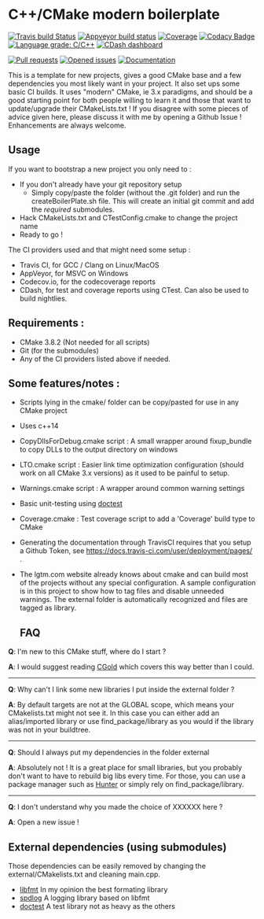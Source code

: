 # C++/CMake modern boilerplate

[![Travis build Status](https://travis-ci.org/Lectem/cpp-boilerplate.svg?branch=master)](https://travis-ci.org/Lectem/cpp-boilerplate)
[![Appveyor build status](https://ci.appveyor.com/api/projects/status/63mnrl1am9plfc4f/branch/master?svg=true)](https://ci.appveyor.com/project/Lectem/boilerplate/branch/master)
[![Coverage](https://codecov.io/gh/Lectem/cpp-boilerplate/branch/master/graph/badge.svg)](https://codecov.io/gh/Lectem/cpp-boilerplate)
[![Codacy Badge](https://api.codacy.com/project/badge/Grade/69eaa732d3484d7d83bea5464ab38287)](https://www.codacy.com/app/Lectem/cpp-boilerplate?utm_source=github.com&amp;utm_medium=referral&amp;utm_content=Lectem/cpp-boilerplate&amp;utm_campaign=Badge_Grade)
[![Language grade: C/C++](https://img.shields.io/lgtm/grade/cpp/g/Lectem/cpp-boilerplate.svg?logo=lgtm&logoWidth=18)](https://lgtm.com/projects/g/Lectem/cpp-boilerplate/context:cpp)
[![CDash dashboard](https://img.shields.io/badge/CDash-Access-blue.svg)](http://my.cdash.org/index.php?project=cpp-boilerplate)

[![Pull requests](https://img.shields.io/github/issues-pr-raw/Lectem/cpp-boilerplate.svg)](https://github.com/Lectem/cpp-boilerplate/pulls)
[![Opened issues](https://img.shields.io/github/issues-raw/Lectem/cpp-boilerplate.svg)](https://github.com/Lectem/cpp-boilerplate/issues)
[![Documentation](https://img.shields.io/badge/Documentation-latest-blue.svg)](https://lectem.github.io/cpp-boilerplate)

This is a template for new projects, gives a good CMake base and a few dependencies you most likely want in your project. It also set ups some basic CI builds.
It uses "modern" CMake, ie 3.x paradigms, and should be a good starting point for both people willing to learn it and those that want to update/upgrade their CMakeLists.txt !
If you disagree with some pieces of advice given here, please discuss it with me by opening a Github Issue ! Enhancements are always welcome.

## Usage

If you want to bootstrap a new project you only need to :

-   If you don't already have your git repository setup
    -   Simply copy/paste the folder (without the .git folder) and run the createBoilerPlate.sh file. This will create an initial git commit and add the _required_ submodules.
-   Hack CMakeLists.txt and CTestConfig.cmake to change the project name
-   Ready to go !

The CI providers used and that might need some setup :

-   Travis CI, for GCC / Clang on Linux/MacOS
-   AppVeyor, for MSVC on Windows
-   Codecov.io, for the codecoverage reports
-   CDash, for test and coverage reports using CTest. Can also be used to build nightlies.

## Requirements :

-   CMake 3.8.2 (Not needed for all scripts)
-   Git (for the submodules)
-   Any of the CI providers listed above if needed.

## Some features/notes :

-   Scripts lying in the cmake/ folder can be copy/pasted for use in any CMake project
-   Uses c++14
-   CopyDllsForDebug.cmake script : A small wrapper around fixup_bundle to copy DLLs to the output directory on windows
-   LTO.cmake script : Easier link time optimization configuration (should work on all CMake 3.x versions) as it used to be painful to setup.
-   Warnings.cmake script : A wrapper around common warning settings
-   Basic unit-testing using [doctest](https://github.com/onqtam/doctest)
-   Coverage.cmake : Test coverage script to add a 'Coverage' build type to CMake
-   Generating the documentation through TravisCI requires that you setup a Github Token, see <https://docs.travis-ci.com/user/deployment/pages/> .
-   The lgtm.com website already knows about cmake and can build most of the projects without any special configuration. A sample configuration is in this project to show how to tag files and disable unneeded warnings. The external folder is automatically recognized and files are tagged as library.

    ## FAQ

**Q**: I'm new to this CMake stuff, where do I start ?

**A**: I would suggest reading [CGold](https://cgold.readthedocs.io) which covers this way better than I could. 

___

**Q**: Why can't I link some new libraries I put inside the external folder ?

**A**: By default targets are not at the GLOBAL scope, which means your CMakelists.txt might not see it.
In this case you can either add an alias/imported library or use find_package/library as you would if the library was not in your buildtree.

___

**Q**: Should I always put my dependencies in the folder external

**A**: Absolutely not ! It is a great place for small libraries, but you probably don't want to have to rebuild big libs every time.
For those, you can use a package manager such as [Hunter](https://github.com/ruslo/hunter) or simply rely on find_package/library.

___

**Q**: I don't understand why you made the choice of XXXXXX here ?

**A**: Open a new issue !

## External dependencies (using submodules)

Those dependencies can be easily removed by changing the external/CMakelists.txt and cleaning main.cpp.

-   [libfmt](https://github.com/fmtlib/fmt) In my opinion the best formating library
-   [spdlog](https://github.com/gabime/spdlog) A logging library based on libfmt
-   [doctest](https://github.com/onqtam/doctest) A test library not as heavy as the others

